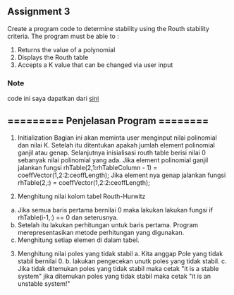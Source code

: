 ## **Assignment 3**

Create a program code to determine stability using the Routh stability criteria. The program must be able to :
1. Returns the value of a polynomial
2. Displays the Routh table
3. Accepts a K value that can be changed via user input

### Note

code ini saya dapatkan dari [sini](https://viewer.mathworks.com/?viewer=plain_code&url=https%3A%2F%2Fwww.mathworks.com%2Fmatlabcentral%2Fmlc-downloads%2Fdownloads%2Fsubmissions%2F17483%2Fversions%2F5%2Fcontents%2FrhStabilityCriterion.m&embed=web)

## ========= Penjelasan Program ========

1. Initialization
  Bagian ini akan meminta user menginput nilai polinomial dan nilai K. Setelah itu ditentukan apakah jumlah element polinomial ganjil atau genap. 
  Selanjutnya inisialisasi routh table berisi nilai 0 sebanyak nilai polinomial yang ada. Jika element polinomial ganjil jalankan fungsi 
  rhTable(2,1:rhTableColumn - 1) = coeffVector(1,2:2:ceoffLength);
  Jika element nya genap jalankan fungsi 
  rhTable(2,:) = coeffVector(1,2:2:ceoffLength);

2. Menghitung nilai kolom tabel Routh-Hurwitz
  <ol type="a">
    <li>Jika semua baris pertama bernilai 0 maka lakukan lakukan fungsi if rhTable(i-1,:) == 0 dan seterusnya.</li>
    <li>Setelah itu lakukan perhitungan untuk baris pertama. Program merepresentasikan metode perhitungan yang digunakan.</li>
    <li>Menghitung setiap elemen di dalam tabel.</li>
  </ol>

3. Menghitung nilai poles yang tidak stabil
    a. Kita anggap Pole yang tidak stabil bernilai 0.
    b. lakukan pengecekan unutk poles yang tidak stabil.
    c. Jika tidak ditemukan poles yang tidak stabil maka cetak "it is a stable system" 
       jika ditemukan poles yang tidak stabil maka cetak "it is an unstable system!"
